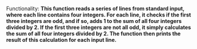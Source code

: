 Functionality: **This function reads a series of lines from standard input, where each line contains four integers. For each line, it checks if the first three integers are odd, and if so, adds 1 to the sum of all four integers divided by 2. If the first three integers are not all odd, it simply calculates the sum of all four integers divided by 2. The function then prints the result of this calculation for each input line.**